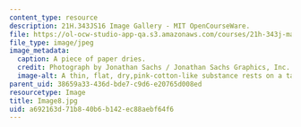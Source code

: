 ```yaml
---
content_type: resource
description: 21H.343JS16 Image Gallery - MIT OpenCourseWare.
file: https://ol-ocw-studio-app-qa.s3.amazonaws.com/courses/21h-343j-making-books-the-renaissance-and-today-spring-2016/a692163d71b840b6b142ec88aebf64f6_Image8.jpg
file_type: image/jpeg
image_metadata:
  caption: A piece of paper dries.
  credit: Photograph by Jonathan Sachs / Jonathan Sachs Graphics, Inc.
  image-alt: A thin, flat, dry,pink-cotton-like substance rests on a table.
parent_uid: 38659a33-436d-bde7-c9d6-e20765d008ed
resourcetype: Image
title: Image8.jpg
uid: a692163d-71b8-40b6-b142-ec88aebf64f6
---
```

